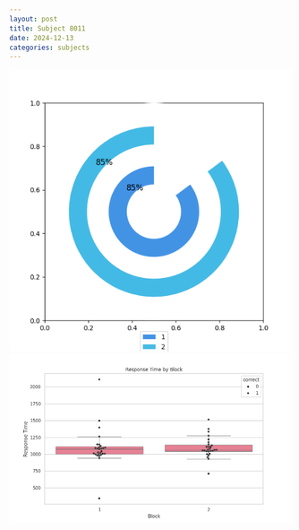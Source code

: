 ```yaml
---
layout: post
title: Subject 8011
date: 2024-12-13
categories: subjects
---
```


![](data/8011/run-2/8011__acc_test.png)
![](data/8011/run-2/8011_rt.png)
